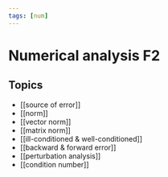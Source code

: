 ```yaml
---
tags: [num]
---
```

# Numerical analysis F2

## Topics
- [[source of error]]
- [[norm]]
- [[vector norm]]
- [[matrix norm]]
- [[ill-conditioned & well-conditioned]]
- [[backward & forward error]]
- [[perturbation analysis]]
- [[condition number]]